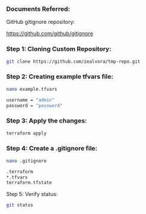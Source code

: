 ### Documents Referred:

GitHub gitignore repository:

https://github.com/github/gitignore

### Step 1: Cloning Custom Repository:
```sh
git clone https://github.com/zealvora/tmp-repo.git
```
### Step 2: Creating example tfvars file:
```sh
nano example.tfvars
```
```sh
username = "admin"
password = "password"
```
### Step 3: Apply the changes:
```sh
terraform apply
```
### Step 4: Create a .gitignore file:
```sh
nano .gitignore
```
```sh
.terraform
*.tfvars
terraform.tfstate
```
Step 5: Verify status:
```sh
git status
```

